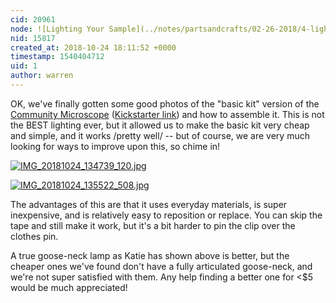 ```yaml
---
cid: 20961
node: ![Lighting Your Sample](../notes/partsandcrafts/02-26-2018/4-lighting-your-sample)
nid: 15817
created_at: 2018-10-24 18:11:52 +0000
timestamp: 1540404712
uid: 1
author: warren
---
```


OK, we've finally gotten some good photos of the "basic kit" version of the [Community Microscope](/micro) ([Kickstarter link](https://www.kickstarter.com/projects/publiclab/the-community-microscope-kit/)) and how to assemble it. This is not the BEST lighting ever, but it allowed us to make the basic kit very cheap and simple, and it works /pretty well/ -- but of course, we are very much looking for ways to improve upon this, so chime in!


[![IMG_20181024_134739_120.jpg](/i/27209)](/i/27209)


[![IMG_20181024_135522_508.jpg](/i/27210)](/i/27210)


The advantages of this are that it uses everyday materials, is super inexpensive, and is relatively easy to reposition or replace. You can skip the tape and still make it work, but it's a bit harder to pin the clip over the clothes pin. 

A true goose-neck lamp as Katie has shown above is better, but the cheaper ones we've found don't have a fully articulated goose-neck, and we're not super satisfied with them. Any help finding a better one for <$5 would be much appreciated!